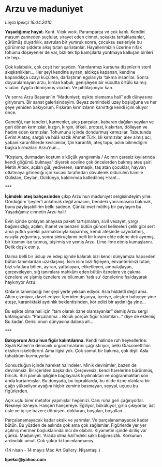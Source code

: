 # Arzu ve maduniyet

*Leyla İpekçi 16.04.2010*

<div class="yazi"><p><b>Yaşadığımız hayat.</b> Kunt. Vıcık vıcık. Paramparça ve çok kanlı. Kendini masum zanneden suçlular, sirayet eden cinnet, sokakta tartaklananlar, çürümüş duyarlılık, savrulan bir yumruk sonra, çocuksu sesleriyle bu görünmez şiddete alkış tutan şarlatanlar. Hayallerimizin üzerine nifak tohumu döşeyenler de var, bizi tek tip kamçılarla yontmaya kalkışan birileri de hep... </p>
<p>Çok kalabalık, çok çeşit her şeyden. Yarınlarımızı kurşuna dizenlerin steril akışkanlıkları... Her şeyi kendine ayıran, aldıkça kapanan, kendine kapandıkça uzayı küçülten, darlaştıran egolarıyla ‘takma insan’lar. Sonra doyurulamayan arzu, kırılan kabuk, genişleyen bir vücutta örtülü kalmış vicdan. Aygıta dönüşmüş vicdan. Ve pıhtılaşmıyor kan.</p>
<p>Ve sonra Arzu Başaran’ın “Maduniyet; eşikte olamama hali” adlı dünyasına giriyorum. Bir sanat galerisindeyim. Beyaz zemindeki uzay boşluğuna ve her şeye yeniden bakıyorum. Fışkıran kırmızıların kanırttığı kendi içim oluyor önce. </p>
<p>Caneriği, nar taneleri, karmenler, ateş parçaları, kabaran dağılan yayılan ve geri dönen kırmızılar, kızgın, kırgın, öfkeli, protest, kışkırtan, dölleyen ve hadım eden kırmızılar. Tohumunu içinde dondurmuş kırmızılar. Tabutunda Evrim Alataş, sargılı ve hâlâ nazik Ahmet Türk, lâl kırmızılar, alev almış acı, yabani karanfillerde kıvılcımlar, Çin karanfili, ateş topu, adını bilmediğim başka kırmızıları Arzu’nun...</p>
<p>“Koştum, durmadan koştum o küçük yangınımla / Adımın çaresiz kıyılarında kendi göğümü bulmaya” diyerek eceline çok öncelerden bakmış ateş şairi Metin Altıok, açılan gül, yediveren, sarmaşık, taş atan çocuklar, hayvan otlatmaya gitmediği için kocası tarafından dövülerek öldürülen hamile Gülistan, Ceylan, Güldünya, kaldırımda katledilmiş Hrant...</p>
<p>***</p>
<p><b>İçimdeki ateş bahçesinden</b> çıkıp Arzu’nun maduniyet sergisindeyim yine. Gördüğüm ‘şeyler’i anlatmak değil amacım, bendeki yansımasına bakmak, bunu paylaşabilirim belki sadece. Çünkü evet müthiş bir paylaşım bu. Yaşadığımız cinnetin Arzu hali! </p>
<p>Evin içinde çınlayan anayasa paketi tartışmaları, sivil vesayet, yargı bağımsızlığı, açılım, ihanet ve benzeri bütün güncel kelimeleri çelik gibi sert ama yufka yürekli parmaklarıyla koparmış, kendi ateşinde cayırdatmış, ısısıyla yoğurmuş, sonra siniruçlarını belli bir kıvam elde edene dek ayırmış, bir kısmını ise tutmuş, pişirmiş ve yemiş Arzu. Lime lime etmiş kumaşlarını. Delik deşik etmiş. </p>
<p>Daima belli bir üslup ve edep içinde kalarak bizi kendi dünyamıza hapseden bütün tanımlardan uzaklaşmış. İsim isim bizi fişleyen, envanterimizi tutan, bizi sıfatlara bölen, ayıran, yaftalayan, etiketleyen, ambalajlayan, çerçeveleyen, sığ tanımlara mahkûm eden bütün öznelere ve çakma öznelere ve şişmiş öznelere ve bilumum ‘tatlı su’ öznelerine fısıldayarak haykırıyor Arzu. </p>
<p>Onların tanımladığı her şeyi yerle yeksan ediyor. Asla hiddetli değil ama. Altını çizmiyor, davet ediyor. İçeriden dışarıya, içeriye, ateşten bahçeye yine ateşe, karanlıktaki aydınlık beklentisinden, kör edici bir aydınlığa yine... </p>
<p>Bu eşikte olma hali için “tam olarak özne olamayanlar” demiş Arzu sergi katalogunda: “Parçalanma... Bölük pörçük figür kalıntıları...” diye de eklemiş. Bu kadar. Gerisi onun dünyasına dalana ait...</p>
<p>***</p>
<p><b>Bakıyorum Arzu’nun figür kalıntılarına.</b> Kendi halinde ruh heykellerine. Siyah Kalem’in demonik organizmalarını çağrıştırıyor, belki Giacometti’nin eksilen iskeletlerini. Ama ilgisi yok. Çok somut bir bakıma, çok dişil. Asla tahakküm kurmuyorlar. </p>
<p>Sonsuzluğun içinde hareket halindeler. Minik devinimler, bazen de devinimsiz. Bir içeriden başkaldırı. Çerçevesiz, kendi harelerine bürünmüş, biricik. Bizi pamuk ipliğine bağlayarak kıyılmaktan ve doğranmaktan son anda kurtarmışlar. Bu dünyada, bu topraklarda, bu dilde özne olanlara bir çağrı yükseliyor ayağını hiçbir zemine basmayan, seyyal, uçucu bu figürlerden. </p>
<p>Açık uçlu birer metafor yapmışlar hepimizi. Canı ruha geri çağırıyorlar. Nesneyi özneye. Hançeri hançereye. Eğiliyor, bükülüyor, girip çıkıyorlar, üst üste ve iç içe bazen; dönüşen, dolduran, boşalan, boşaltan...</p>
<p>Parçalanamayacak kadar eksik ve yarımlar. Ve parçalanamayacak kadar bütün. Bu yüzden de aslında çok ama çok sağlamlar. Figürlerde yer yer açılmış mermer boşluklarında inci de olabilir. Kıyametin içinde diriliş var çünkü. Maduniyet. ‘Arada olma hali’ndeki saklı bağımsızlık. Korkunun ardındaki umut. Çok şükür ki tanımlanmamış. </p>
<p>(14 nisan - 14 mayıs Mac Art Gallery. Nişantaşı.)</p>
<p><b>lipekci@yahoo.com</b></p></div>
